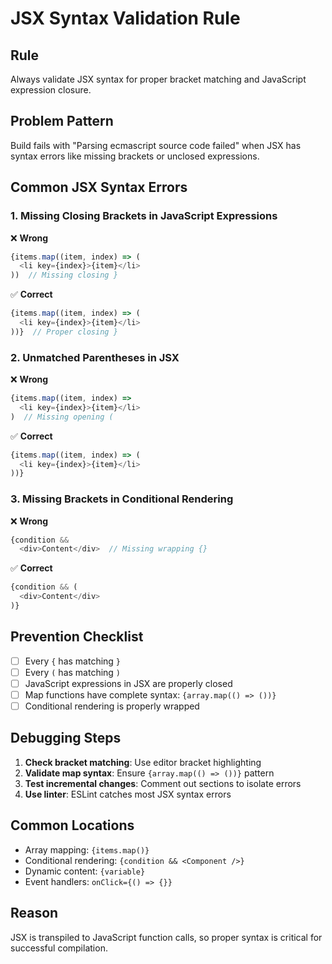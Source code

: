 # JSX Syntax Validation Rule

## Rule
Always validate JSX syntax for proper bracket matching and JavaScript expression closure.

## Problem Pattern
Build fails with "Parsing ecmascript source code failed" when JSX has syntax errors like missing brackets or unclosed expressions.

## Common JSX Syntax Errors

### 1. Missing Closing Brackets in JavaScript Expressions
❌ **Wrong**
```typescript
{items.map((item, index) => (
  <li key={index}>{item}</li>
))  // Missing closing }
```

✅ **Correct**
```typescript
{items.map((item, index) => (
  <li key={index}>{item}</li>
))}  // Proper closing }
```

### 2. Unmatched Parentheses in JSX
❌ **Wrong**
```typescript
{items.map((item, index) => 
  <li key={index}>{item}</li>
)  // Missing opening (
```

✅ **Correct**
```typescript
{items.map((item, index) => (
  <li key={index}>{item}</li>
))}
```

### 3. Missing Brackets in Conditional Rendering
❌ **Wrong**
```typescript
{condition && 
  <div>Content</div>  // Missing wrapping {}
```

✅ **Correct**
```typescript
{condition && (
  <div>Content</div>
)}
```

## Prevention Checklist
- [ ] Every `{` has matching `}`
- [ ] Every `(` has matching `)`
- [ ] JavaScript expressions in JSX are properly closed
- [ ] Map functions have complete syntax: `{array.map(() => ())}`
- [ ] Conditional rendering is properly wrapped

## Debugging Steps
1. **Check bracket matching**: Use editor bracket highlighting
2. **Validate map syntax**: Ensure `{array.map(() => ())}` pattern
3. **Test incremental changes**: Comment out sections to isolate errors
4. **Use linter**: ESLint catches most JSX syntax errors

## Common Locations
- Array mapping: `{items.map()}`
- Conditional rendering: `{condition && <Component />}`
- Dynamic content: `{variable}`
- Event handlers: `onClick={() => {}}`

## Reason
JSX is transpiled to JavaScript function calls, so proper syntax is critical for successful compilation.